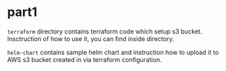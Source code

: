 # part1

`terraform` directory contains terraform code which setup s3 bucket. Insctruction of how to use it, you can find inside directory.

`helm-chart` contains sample helm chart and instruction how to upload it to AWS s3 bucket created in via terraform configuration.